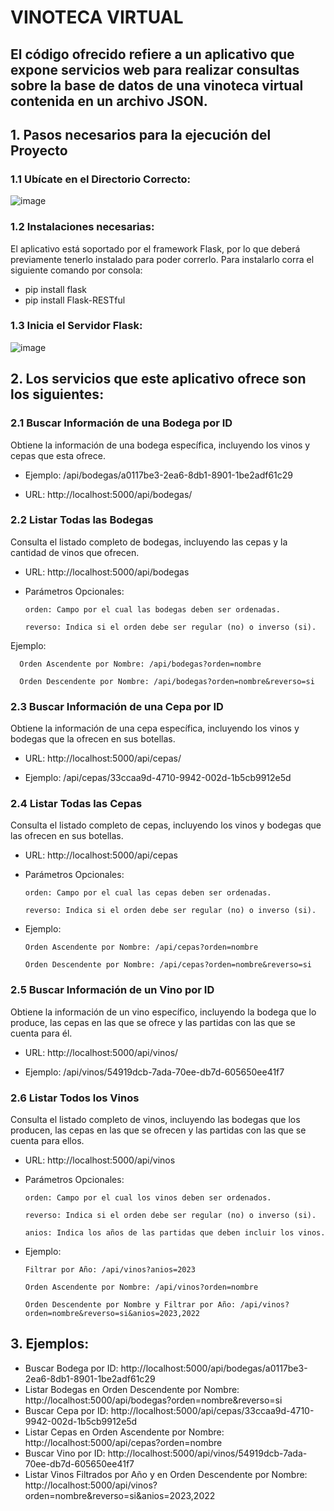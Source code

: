 # VINOTECA VIRTUAL

## El código ofrecido refiere a un aplicativo que expone servicios web para realizar consultas sobre la base de datos de una vinoteca virtual contenida en un archivo JSON.

## 1. Pasos necesarios para la ejecución del Proyecto 

### 1.1 Ubícate en el Directorio Correcto:

![image](https://github.com/user-attachments/assets/2bef4545-ff2d-4ffb-a13c-d8804a45a280)

### 1.2 Instalaciones necesarias: 

El aplicativo está soportado por el framework Flask, por lo que deberá previamente tenerlo instalado para poder correrlo. Para instalarlo corra el siguiente comando por consola:

   - pip install flask
   - pip install Flask-RESTful

### 1.3 Inicia el Servidor Flask:

![image](https://github.com/user-attachments/assets/8a275eb1-efcd-4ba7-b012-342df2ac52fd)

## 2. Los servicios que este aplicativo ofrece son los siguientes:

### 2.1 Buscar Información de una Bodega por ID

Obtiene la información de una bodega específica, incluyendo los vinos y cepas que esta ofrece.

- Ejemplo: /api/bodegas/a0117be3-2ea6-8db1-8901-1be2adf61c29

- URL: http://localhost:5000/api/bodegas/<id>
 
### 2.2 Listar Todas las Bodegas

Consulta el listado completo de bodegas, incluyendo las cepas y la cantidad de vinos que ofrecen.

- URL: http://localhost:5000/api/bodegas

- Parámetros Opcionales:

      orden: Campo por el cual las bodegas deben ser ordenadas.

      reverso: Indica si el orden debe ser regular (no) o inverso (si).

Ejemplo:

      Orden Ascendente por Nombre: /api/bodegas?orden=nombre
  
      Orden Descendente por Nombre: /api/bodegas?orden=nombre&reverso=si

### 2.3 Buscar Información de una Cepa por ID

Obtiene la información de una cepa específica, incluyendo los vinos y bodegas que la ofrecen en sus botellas.

- URL: http://localhost:5000/api/cepas/<id>

- Ejemplo: /api/cepas/33ccaa9d-4710-9942-002d-1b5cb9912e5d

### 2.4 Listar Todas las Cepas

Consulta el listado completo de cepas, incluyendo los vinos y bodegas que las ofrecen en sus botellas.

- URL: http://localhost:5000/api/cepas

- Parámetros Opcionales:

      orden: Campo por el cual las cepas deben ser ordenadas.

      reverso: Indica si el orden debe ser regular (no) o inverso (si).

- Ejemplo:

      Orden Ascendente por Nombre: /api/cepas?orden=nombre

      Orden Descendente por Nombre: /api/cepas?orden=nombre&reverso=si

### 2.5 Buscar Información de un Vino por ID

Obtiene la información de un vino específico, incluyendo la bodega que lo produce, las cepas en las que se ofrece y las partidas con las que se cuenta para él.

- URL: http://localhost:5000/api/vinos/<id>

- Ejemplo: /api/vinos/54919dcb-7ada-70ee-db7d-605650ee41f7

### 2.6 Listar Todos los Vinos

Consulta el listado completo de vinos, incluyendo las bodegas que los producen, las cepas en las que se ofrecen y las partidas con las que se cuenta para ellos.

- URL: http://localhost:5000/api/vinos

- Parámetros Opcionales:

      orden: Campo por el cual los vinos deben ser ordenados.

      reverso: Indica si el orden debe ser regular (no) o inverso (si).

      anios: Indica los años de las partidas que deben incluir los vinos.

- Ejemplo:

      Filtrar por Año: /api/vinos?anios=2023

      Orden Ascendente por Nombre: /api/vinos?orden=nombre

      Orden Descendente por Nombre y Filtrar por Año: /api/vinos?orden=nombre&reverso=si&anios=2023,2022

## 3. Ejemplos: 

- Buscar Bodega por ID: http://localhost:5000/api/bodegas/a0117be3-2ea6-8db1-8901-1be2adf61c29
- Listar Bodegas en Orden Descendente por Nombre: http://localhost:5000/api/bodegas?orden=nombre&reverso=si
- Buscar Cepa por ID: http://localhost:5000/api/cepas/33ccaa9d-4710-9942-002d-1b5cb9912e5d
- Listar Cepas en Orden Ascendente por Nombre: http://localhost:5000/api/cepas?orden=nombre
- Buscar Vino por ID: http://localhost:5000/api/vinos/54919dcb-7ada-70ee-db7d-605650ee41f7  
- Listar Vinos Filtrados por Año y en Orden Descendente por Nombre: http://localhost:5000/api/vinos?orden=nombre&reverso=si&anios=2023,2022









